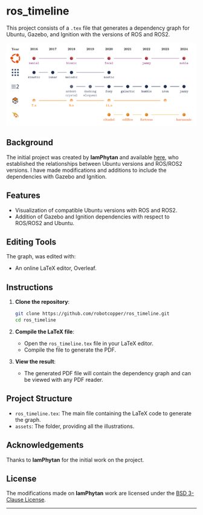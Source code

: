 # ros_timeline

This project consists of a `.tex` file that generates a dependency graph for Ubuntu, Gazebo, and Ignition with the versions of ROS and ROS2.

![text](ros_timeline.png)

## Background

The initial project was created by **IamPhytan** and available [here](https://gist.github.com/IamPhytan/fa76e3325d95688c63658a1ceee8c492), who established the relationships between Ubuntu versions and ROS/ROS2 versions. I have made modifications and additions to include the dependencies with Gazebo and Ignition.

## Features

- Visualization of compatible Ubuntu versions with ROS and ROS2.
- Addition of Gazebo and Ignition dependencies with respect to ROS/ROS2 and Ubuntu.

## Editing Tools

The graph, was edited with:

- An online LaTeX editor, Overleaf.

## Instructions

1. **Clone the repository**:
    ```bash
    git clone https://github.com/robotcopper/ros_timeline.git
    cd ros_timeline
    ```

2. **Compile the LaTeX file**:
    - Open the `ros_timeline.tex` file in your LaTeX editor.
    - Compile the file to generate the PDF.

3. **View the result**:
    - The generated PDF file will contain the dependency graph and can be viewed with any PDF reader.

## Project Structure

- `ros_timeline.tex`: The main file containing the LaTeX code to generate the graph.
- `assets`: The folder, providing all the illustrations.

## Acknowledgements

Thanks to **IamPhytan** for the initial work on the project.

## License

The modifications made on **IamPhytan** work are licensed under the [BSD 3-Clause License](LICENSE).

---